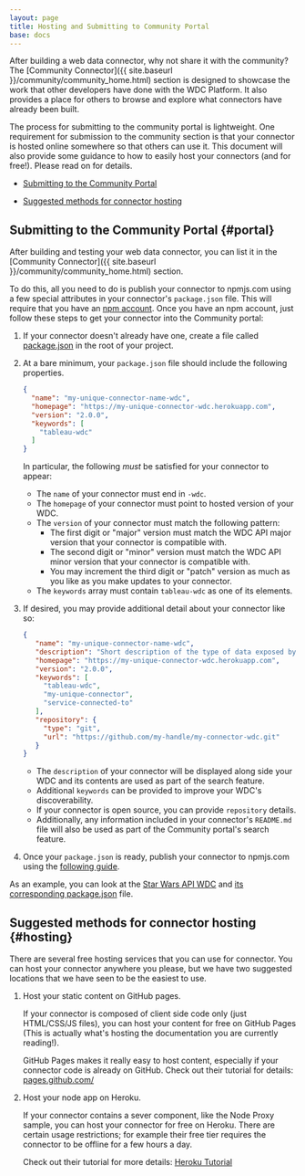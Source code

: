 ```yaml
---
layout: page
title: Hosting and Submitting to Community Portal
base: docs
---
```


After building a web data connector, why not share it with the community?
The [Community Connector]({{ site.baseurl }}/community/community_home.html) 
section is designed to showcase the work that other developers have done with the WDC Platform.
It also provides a place for others to browse and explore what
connectors have already been built. 

The process for submitting to the community portal is lightweight. One
requirement for submission to the community section is that your connector is
hosted online somewhere so that others can use it. This document will also
provide some guidance to how to easily host your connectors (and for free!).
Please read on for details.

-   [Submitting to the Community Portal](#portal)

-   [Suggested methods for connector hosting](#hosting)


Submitting to the Community Portal {#portal}
----------------------------------

After building and testing your web data connector, you can list it in the
[Community Connector]({{ site.baseurl }}/community/community_home.html) section.

To do this, all you need to do is publish your connector to npmjs.com using
a few special attributes in your connector's `package.json` file. This will
require that you have an [npm account](https://www.npmjs.com/signup). Once you
have an npm account, just follow these steps to get your connector into the
Community portal:

1. If your connector doesn't already have one, create a file called [package.json](https://docs.npmjs.com/getting-started/using-a-package.json)
   in the root of your project.

2. At a bare minimum, your `package.json` file should include the following
   properties.

   ```json
   {
     "name": "my-unique-connector-name-wdc",
     "homepage": "https://my-unique-connector-wdc.herokuapp.com",
     "version": "2.0.0",
     "keywords": [
       "tableau-wdc"
     ]
   }
   ```

   In particular, the following _must_ be satisfied for your connector to appear:

   - The `name` of your connector must end in `-wdc`.
   - The `homepage` of your connector must point to hosted version of your WDC.
   - The `version` of your connector must match the following pattern:
     - The first digit or "major" version must match the WDC API major version
       that your connector is compatible with.
     - The second digit or "minor" version must match the WDC API minor version
       that your connector is compatible with.
     - You may increment the third digit or "patch" version as much as you like
       as you make updates to your connector.
   - The `keywords` array must contain `tableau-wdc` as one of its elements.

3. If desired, you may provide additional detail about your connector like so:

   ```json
   {
      "name": "my-unique-connector-name-wdc",
      "description": "Short description of the type of data exposed by your connector.",
      "homepage": "https://my-unique-connector-wdc.herokuapp.com",
      "version": "2.0.0",
      "keywords": [
        "tableau-wdc",
        "my-unique-connector",
        "service-connected-to"
      ],
      "repository": {
        "type": "git",
        "url": "https://github.com/my-handle/my-connector-wdc.git"
      }
   }
   ```

   - The `description` of your connector will be displayed along side your WDC
     and its contents are used as part of the search feature.
   - Additional `keywords` can be provided to improve your WDC's discoverability.
   - If your connector is open source, you can provide `repository` details.
   - Additionally, any information included in your connector's `README.md` file
     will also be used as part of the Community portal's search feature.

4. Once your `package.json` is ready, publish your connector to npmjs.com using
   the [following guide](https://docs.npmjs.com/getting-started/publishing-npm-packages).

As an example, you can look at the [Star Wars API WDC](https://www.npmjs.com/package/swapi-wdc)
and [its corresponding package.json](https://github.com/tableau-mkt/swapi-wdc/blob/master/package.json#L1) file.


Suggested methods for connector hosting {#hosting}
---------------------------------------

There are several free hosting services that you can use for connector.  You can host
your connector anywhere you please, but we have two suggested locations that we have
seen to be the easiest to use.  

1. Host your static content on GitHub pages.

    If your connector is composed of client side code only (just HTML/CSS/JS files),
    you can host your content for free on GitHub Pages (This is actually what's hosting the documentation
    you are currently reading!).  

    GitHub Pages makes it really easy to host content, especially if your connector code
    is already on GitHub.  Check out their tutorial for details: [pages.github.com/](https://pages.github.com)

2. Host your node app on Heroku.

    If your connector contains a sever component, like the Node Proxy sample, 
    you can host your connector for free on Heroku.  There are certain usage restrictions; for example
    their free tier requires the connector to be offline for a few hours a day. 

    Check out their tutorial for more details: [Heroku Tutorial](https://devcenter.heroku.com/articles/getting-started-with-nodejs#introduction)

